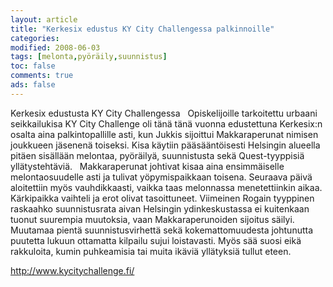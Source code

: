 ```yaml
--- 
layout: article 
title: "Kerkesix edustus KY City Challengessa palkinnoille" 
categories: 
modified: 2008-06-03 
tags: [melonta,pyöräily,suunnistus]
toc: false 
comments: true 
ads: false 
--- 
```


Kerkesix edustusta KY City Challengessa   Opiskelijoille tarkoitettu
urbaani seikkailukisa KY City Challenge oli tänä tänä vuonna edustettuna
Kerkesix:n osalta aina palkintopallille asti, kun Jukkis sijoittui
Makkaraperunat nimisen joukkueen jäsenenä toiseksi. Kisa käytiin
pääsääntöisesti Helsingin alueella pitäen sisällään melontaa, pyöräilyä,
suunnistusta sekä Quest-tyyppisiä yllätystehtäviä.   Makkaraperunat
johtivat kisaa aina ensimmäiselle melontaosuudelle asti ja tulivat
yöpymispaikkaan toisena. Seuraava päivä aloitettiin myös vauhdikkaasti,
vaikka taas melonnassa menetettiinkin aikaa. Kärkipaikka vaihteli ja
erot olivat tasoittuneet. Viimeinen Rogain tyyppinen raskaahko
suunnistusrata aivan Helsingin ydinkeskustassa ei kuitenkaan tuonut
suurempia muutoksia, vaan Makkaraperunoiden sijoitus säilyi. Muutamaa
pientä suunnistusvirhettä sekä kokemattomuudesta johtunutta puutetta
lukuun ottamatta kilpailu sujui loistavasti. Myös sää suosi eikä
rakkuloita, kumin puhkeamisia tai muita ikäviä yllätyksiä tullut eteen.

<http://www.kycitychallenge.fi/>

